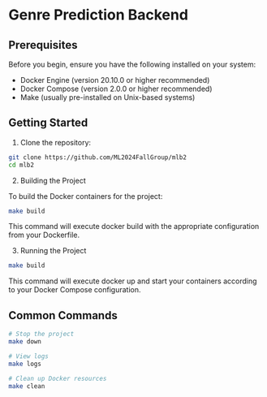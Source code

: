 # Genre Prediction Backend

## Prerequisites

Before you begin, ensure you have the following installed on your system:

- Docker Engine (version 20.10.0 or higher recommended)
- Docker Compose (version 2.0.0 or higher recommended)
- Make (usually pre-installed on Unix-based systems)

## Getting Started

1. Clone the repository:

```bash
git clone https://github.com/ML2024FallGroup/mlb2
cd mlb2
```

2. Building the Project

To build the Docker containers for the project:

```bash
make build
```

This command will execute docker build with the appropriate configuration from your Dockerfile.

3. Running the Project

```bash
make build
```

This command will execute docker up and start your containers according to your Docker Compose configuration.

## Common Commands

```bash
# Stop the project
make down

# View logs
make logs

# Clean up Docker resources
make clean
```
